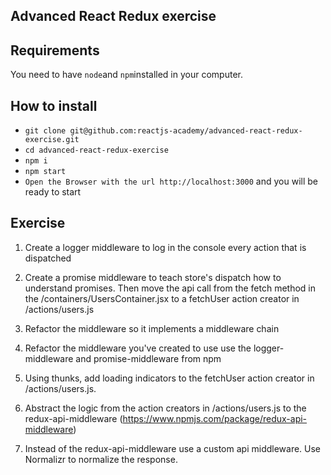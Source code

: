 ## Advanced React Redux exercise

## Requirements
You need to have `node`and `npm`installed in your computer.

## How to install

- `git clone git@github.com:reactjs-academy/advanced-react-redux-exercise.git`
- `cd advanced-react-redux-exercise`
- `npm i`
- `npm start`
- `Open the Browser with the url http://localhost:3000` and you will be ready to start


## Exercise

1. Create a logger middleware to log in the console every action that is dispatched

2. Create a promise middleware to teach store's dispatch how to understand promises. Then move the api call from the fetch method in the /containers/UsersContainer.jsx to a fetchUser action creator in /actions/users.js

3. Refactor the middleware so it implements a middleware chain

4. Refactor the middleware you've created to use use the logger-middleware and promise-middleware from npm

5. Using thunks, add loading indicators to the fetchUser action creator in /actions/users.js.

6. Abstract the logic from the action creators in /actions/users.js to the redux-api-middleware (https://www.npmjs.com/package/redux-api-middleware)

7. Instead of the redux-api-middleware use a custom api middleware. Use Normalizr to normalize the response.
